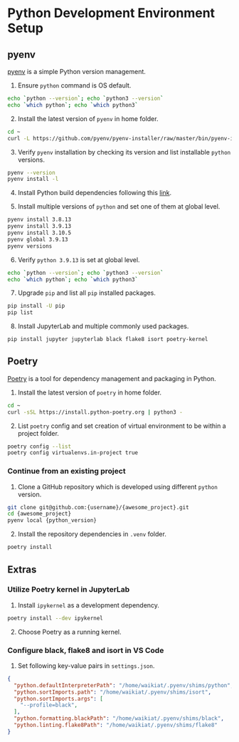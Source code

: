 # Python Development Environment Setup

## pyenv
[pyenv](https://github.com/pyenv/pyenv) is a simple Python version management.

1. Ensure `python` command is OS default.
```bash
echo `python --version`; echo `python3 --version`
echo `which python`; echo `which python3`
```

2. Install the latest version of `pyenv` in home folder.
```bash
cd ~
curl -L https://github.com/pyenv/pyenv-installer/raw/master/bin/pyenv-installer | bash
```

3. Verify `pyenv` installation by checking its version and list installable `python` versions.
```bash
pyenv --version
pyenv install -l 
```

4. Install Python build dependencies following this [link](https://github.com/pyenv/pyenv/wiki#suggested-build-environment).

5. Install multiple versions of `python` and set one of them at global level.
```bash
pyenv install 3.8.13
pyenv install 3.9.13
pyenv install 3.10.5
pyenv global 3.9.13
pyenv versions
```

6. Verify `python 3.9.13` is set at global level.
```bash
echo `python --version`; echo `python3 --version`
echo `which python`; echo `which python3`
```

7. Upgrade `pip` and list all `pip` installed packages.
```bash
pip install -U pip
pip list
```

8. Install JupyterLab and multiple commonly used packages.
```bash
pip install jupyter jupyterlab black flake8 isort poetry-kernel
```

## Poetry
[Poetry](https://python-poetry.org/docs) is a tool for dependency management and packaging in Python.

1. Install the latest version of `poetry` in home folder.
```bash
cd ~
curl -sSL https://install.python-poetry.org | python3 -
```

2. List `poetry` config and set creation of virtual environment to be within a project folder.
```bash
poetry config --list
poetry config virtualenvs.in-project true
```

### Continue from an existing project
1. Clone a GitHub repository which is developed using different `python` version.
```bash
git clone git@github.com:{username}/{awesome_project}.git
cd {awesome_project}
pyenv local {python_version}
```

2. Install the repository dependencies in `.venv` folder.
```bash
poetry install
```

## Extras
### Utilize Poetry kernel in JupyterLab
1. Install `ipykernel` as a development dependency.
```bash
poetry install --dev ipykernel
```

2. Choose Poetry as a running kernel.

### Configure black, flake8 and isort in VS Code
1. Set following key-value pairs in `settings.json`.
```json
{
  "python.defaultInterpreterPath": "/home/waikiat/.pyenv/shims/python",
  "python.sortImports.path": "/home/waikiat/.pyenv/shims/isort",
  "python.sortImports.args": [
    "--profile=black",
  ],
  "python.formatting.blackPath": "/home/waikiat/.pyenv/shims/black",
  "python.linting.flake8Path": "/home/waikiat/.pyenv/shims/flake8"
}
```
